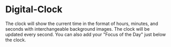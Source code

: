 # Digital-Clock
The clock will show the current time in the format of hours, minutes, and seconds with interchangeable background images. The clock will be updated every second. You can also add your "Focus of the Day" just below the clock.
